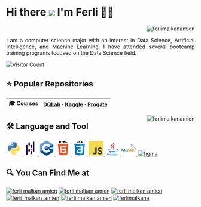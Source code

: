 # Hi there <img src="https://github.com/TheDudeThatCode/TheDudeThatCode/blob/master/Assets/Hi.gif" width="30px"> I'm Ferli 🧑🏻

<p>&nbsp;<img align="right" src="https://github-readme-stats.vercel.app/api?username=ferlimalkanamien&show_icons=true&locale=en&theme=tokyonight" alt="ferlimalkanamien" /></p>

<p align="justify">
  I am a computer science major with an interest in Data Science, Artificial Intelligence, and Machine Learning. I have attended several bootcamp training programs focused on the Data Science field.
</p>

<!-- ## 👁‍🗨 Visitors Count -->

![Visitor Count](https://profile-counter.glitch.me/{FerliMalkanAmien}/count.svg)

 ## ⭐ Popular Repositories

| 🎓 Courses | [DQLab](https://github.com/FerliMalkanAmien/DQLab) · [Kaggle](https://github.com/FerliMalkanAmien/Kaggle) · [Progate](https://github.com/FerliMalkanAmien/Progate) |
|:--------|:--------------------|

<p><img align="right" src="https://github-readme-stats.vercel.app/api/top-langs?username=ferlimalkanamien&show_icons=true&locale=en&layout=compact&theme=tokyonight" alt="ferlimalkanamien" /></p>

## 🛠️ Language and Tool
<p align="left">
<a href="https://www.python.org" target="_blank" rel="noreferrer"> <img src="https://raw.githubusercontent.com/devicons/devicon/master/icons/python/python-original.svg" alt="python" width="40" height="40"/> </a>
<a href="https://pandas.pydata.org/" target="_blank" rel="noreferrer"> <img src="https://raw.githubusercontent.com/devicons/devicon/2ae2a900d2f041da66e950e4d48052658d850630/icons/pandas/pandas-original.svg" alt="pandas" width="40" height="40"/> </a>
<a href="https://www.w3schools.com/cpp/" target="_blank" rel="noreferrer"> <img src="https://raw.githubusercontent.com/devicons/devicon/master/icons/cplusplus/cplusplus-original.svg" alt="cplusplus" width="40" height="40"/> </a>
<a href="https://www.w3.org/html/" target="_blank" rel="noreferrer"> <img src="https://raw.githubusercontent.com/devicons/devicon/master/icons/html5/html5-original-wordmark.svg" alt="html5" width="40" height="40"/> </a>
<a href="https://www.w3schools.com/css/" target="_blank" rel="noreferrer"> <img src="https://raw.githubusercontent.com/devicons/devicon/master/icons/css3/css3-original-wordmark.svg" alt="css3" width="40" height="40"/> </a>
<a href="https://developer.mozilla.org/en-US/docs/Web/JavaScript" target="_blank" rel="noreferrer"> <img src="https://raw.githubusercontent.com/devicons/devicon/master/icons/javascript/javascript-original.svg" alt="javascript" width="40" height="40"/> </a>
<a href="https://www.java.com" target="_blank" rel="noreferrer"> <img src="https://raw.githubusercontent.com/devicons/devicon/master/icons/java/java-original.svg" alt="java" width="40" height="40"/> </a>
<a href="https://www.mysql.com/" target="_blank" rel="noreferrer"> <img src="https://raw.githubusercontent.com/devicons/devicon/master/icons/mysql/mysql-original-wordmark.svg" alt="mysql" width="40" height="40"/> </a>
<a href="https://www.figma.com/" target="_blank" rel="noreferrer"> <img src="https://www.vectorlogo.zone/logos/figma/figma-icon.svg" alt="figma" width="40" height="40"/> </a>
</p>


## 🔍 You Can Find Me at
<p align="left">
<a href="https://www.linkedin.com/in/ferli-malkan-amien-b2b738229/" target="blank"><img align="center" src="https://raw.githubusercontent.com/rahuldkjain/github-profile-readme-generator/master/src/images/icons/Social/linked-in-alt.svg" alt="ferli malkan amien" height="30" width="40" /></a>
<a href="https://kaggle.com/Ferli Malkan Amien" target="blank"><img align="center" src="https://raw.githubusercontent.com/rahuldkjain/github-profile-readme-generator/master/src/images/icons/Social/kaggle.svg" alt="ferli malkan amien" height="30" width="40" /></a>
<a href="https://fb.com/ferli malkan amien" target="blank"><img align="center" src="https://raw.githubusercontent.com/rahuldkjain/github-profile-readme-generator/master/src/images/icons/Social/facebook.svg" alt="ferli malkan amien" height="30" width="40" /></a>
<a href="https://instagram.com/ferli_malkan_amien" target="blank"><img align="center" src="https://raw.githubusercontent.com/rahuldkjain/github-profile-readme-generator/master/src/images/icons/Social/instagram.svg" alt="ferli_malkan_amien" height="30" width="40" /></a>
<a href="https://www.youtube.com/c/ferli malkan amien" target="blank"><img align="center" src="https://raw.githubusercontent.com/rahuldkjain/github-profile-readme-generator/master/src/images/icons/Social/youtube.svg" alt="ferli malkan amien" height="30" width="40" /></a>
<a href="https://www.hackerrank.com/ferlimalkana" target="blank"><img align="center" src="https://raw.githubusercontent.com/rahuldkjain/github-profile-readme-generator/master/src/images/icons/Social/hackerrank.svg" alt="ferlimalkana" height="30" width="40" /></a>
</p>
